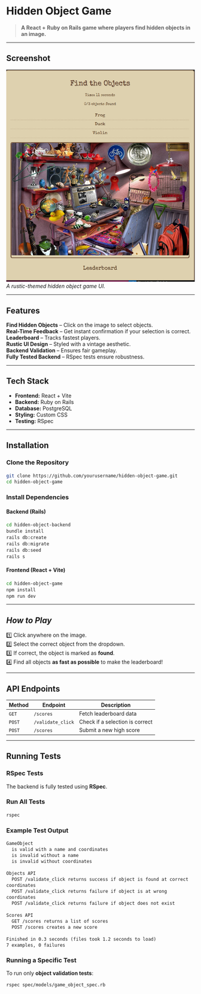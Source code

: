 # **Hidden Object Game**  
> **A React + Ruby on Rails game where players find hidden objects in an image.**

---

## Screenshot
![Game Screenshot](hidden-object-game/public/game-shot.png)
*A rustic-themed hidden object game UI.*

---

##  Features
**Find Hidden Objects** – Click on the image to select objects.  
 **Real-Time Feedback** – Get instant confirmation if your selection is correct.  
 **Leaderboard** – Tracks fastest players.  
 **Rustic UI Design** – Styled with a vintage aesthetic.  
 **Backend Validation** – Ensures fair gameplay.  
 **Fully Tested Backend** – RSpec tests ensure robustness.  

---

## Tech Stack
- **Frontend:** React + Vite  
- **Backend:** Ruby on Rails  
- **Database:** PostgreSQL  
- **Styling:** Custom CSS  
- **Testing:** RSpec  

---

## Installation
### Clone the Repository
```sh
git clone https://github.com/yourusername/hidden-object-game.git
cd hidden-object-game
```

###  Install Dependencies
#### **Backend (Rails)**
```sh
cd hidden-object-backend
bundle install
rails db:create
rails db:migrate
rails db:seed
rails s
```

#### **Frontend (React + Vite)**
```sh
cd hidden-object-game
npm install
npm run dev
```

---

## *How to Play*
1️⃣ Click anywhere on the image.  
2️⃣ Select the correct object from the dropdown.  
3️⃣ If correct, the object is marked as **found**.  
4️⃣ Find all objects **as fast as possible** to make the leaderboard!  


---

## API Endpoints
| Method | Endpoint | Description |
|--------|----------|-------------|
| `GET`  | `/scores` | Fetch leaderboard data |
| `POST` | `/validate_click` | Check if a selection is correct |
| `POST` | `/scores` | Submit a new high score |

---

## Running Tests
### RSpec Tests
The backend is fully tested using **RSpec**.  

###  Run All Tests
```sh
rspec
```

### Example Test Output
```
GameObject
  is valid with a name and coordinates
  is invalid without a name
  is invalid without coordinates

Objects API
  POST /validate_click returns success if object is found at correct coordinates
  POST /validate_click returns failure if object is at wrong coordinates
  POST /validate_click returns failure if object does not exist

Scores API
  GET /scores returns a list of scores
  POST /scores creates a new score

Finished in 0.3 seconds (files took 1.2 seconds to load)
7 examples, 0 failures
```

###  Running a Specific Test
To run only **object validation tests**:
```sh
rspec spec/models/game_object_spec.rb
```